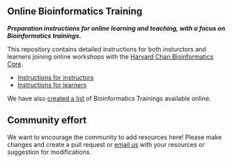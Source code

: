 ## Online Bioinformatics Training
***Preparation instructions for online learning and teaching, with a focus on Bioinformatics trainings.***

This repository contains detailed instructions for both insturctors and learners joining online workshops with the [Harvard Chan Bioinformatics Core](https://bioinformatics.sph.harvard.edu). 

* [Instructions for instructors]()
* [Instructions for learners]()

We have also [created a list]() of Bioinformatics Trainings available online.

## Community effort

We want to encourage the community to add resources here! Please make changes and create a pull request or [email us](mailto:hbctraining@hsph.harvard.edu) with your resources or suggestion for modifications.

